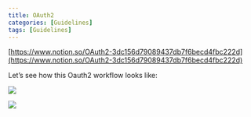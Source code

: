 ```yaml
---
title: OAuth2
categories: [Guidelines]
tags: [Guidelines]
---
```


[https://www.notion.so/OAuth2-3dc156d79089437db7f6becd4fbc222d](https://www.notion.so/OAuth2-3dc156d79089437db7f6becd4fbc222d)


Let’s see how this Oauth2 workflow looks like:


![](https://prod-files-secure.s3.us-west-2.amazonaws.com/9960fb2a-b75e-4bea-a8f9-b00925db1215/3bce41e0-99e8-4ebd-9701-e2bc9cbb79a2/Untitled.png?X-Amz-Algorithm=AWS4-HMAC-SHA256&X-Amz-Content-Sha256=UNSIGNED-PAYLOAD&X-Amz-Credential=ASIAZI2LB466XEEQMLBB%2F20250530%2Fus-west-2%2Fs3%2Faws4_request&X-Amz-Date=20250530T202523Z&X-Amz-Expires=3600&X-Amz-Security-Token=IQoJb3JpZ2luX2VjEOX%2F%2F%2F%2F%2F%2F%2F%2F%2F%2FwEaCXVzLXdlc3QtMiJIMEYCIQDbz4HeSdwY%2Fu42XXWux7XL9aY1R6LD2F2CezAxbUxtuAIhAIzgGhcBdtNO8ppycxEVefxdje%2F91KuTuCLT8zHeWwk2KogECK3%2F%2F%2F%2F%2F%2F%2F%2F%2F%2FwEQABoMNjM3NDIzMTgzODA1Igz2YyWJO98yVa5kfS0q3AO6BvyVTYyYZt8QFxAfMbv03KAZ8T7%2F7lZ1JyYO0NvzYYqxlYXXSUexovSJiS37Ruli%2BTWEENDfGZngdZMDoZ5V5owP%2BYpDhOLtBCmiyen7lJlCvx5SncMRfJ6wxS894B7LMueLBj2%2FgJRNI8mMqAQn3tkLUHv98Pn%2B7wubIcK19WO%2B49RbeCd1emoXmMW8g9H7D5vEuvjmi%2BsCEvf5ubGqfE9RhPmwG17qvartOhLZkINwMZhTa6KHCioAFUyzaOEaPbwHx4PBOhI4sXKqgzyKo4VzEilTGUHhn%2FGo8GhKteyRph2CoXGOq06f6wOatEzrCeLnatCcs5zqUBvQ%2BewcrkNnk8bfUpaABgRqTiQ7XAQ%2BVUXOtquVKKr10adKxX%2FuP4avnnM0CPcFPUhR8ioBBGl3Qx1WHQI1psJa5JiewSsIk%2FwfFU7O55Y9J%2FWzJQlN%2BmBy%2BT6hJYPkgQ35sKRg7ezJDb%2FxFzvIaFfVdL8PQxDDr0gCwA5%2BVDL9bmGaWmNLi5G4t44hVOilpGIpWpLb81ioikrqKBlmIMng55%2BNlmE%2FwnV5pS%2BoSa1%2FKxB1mYH5ia8IqvJXzog6Xsiw8TNdtOBPy%2BvQoxiDYdjuI%2BW9LOe1wvbXRZ8KQh1u2zC8pujBBjqkAdgZbGdWQFIsa4XYjOepZdUfECjaNAgb%2FcXxD8xGR%2BRdKzfBBNFevVrR93i6CfKZqf%2BBBzeu3oy5kP7zEHJuBtbJ51oclJYqZb%2FgkWcSLnKPucxmg83p9zOF758BE6dYtC1DAwlm%2BdHbXpsQxqPIJz%2BdHKBJRYG%2F5lhcdzQqzLd1b6ezPIPb5cXqgsRICrpATpLj5QUdc4yhPdexU1cO43gr6U5e&X-Amz-Signature=0d6f005beacb93659d461622cf6e10b39c28eb6ed02c98426b12be31cd73ab5d&X-Amz-SignedHeaders=host&x-id=GetObject)


![](https://prod-files-secure.s3.us-west-2.amazonaws.com/9960fb2a-b75e-4bea-a8f9-b00925db1215/27d32b66-de43-41de-80f7-7edb81d1190f/Untitled.png?X-Amz-Algorithm=AWS4-HMAC-SHA256&X-Amz-Content-Sha256=UNSIGNED-PAYLOAD&X-Amz-Credential=ASIAZI2LB466XEEQMLBB%2F20250530%2Fus-west-2%2Fs3%2Faws4_request&X-Amz-Date=20250530T202523Z&X-Amz-Expires=3600&X-Amz-Security-Token=IQoJb3JpZ2luX2VjEOX%2F%2F%2F%2F%2F%2F%2F%2F%2F%2FwEaCXVzLXdlc3QtMiJIMEYCIQDbz4HeSdwY%2Fu42XXWux7XL9aY1R6LD2F2CezAxbUxtuAIhAIzgGhcBdtNO8ppycxEVefxdje%2F91KuTuCLT8zHeWwk2KogECK3%2F%2F%2F%2F%2F%2F%2F%2F%2F%2FwEQABoMNjM3NDIzMTgzODA1Igz2YyWJO98yVa5kfS0q3AO6BvyVTYyYZt8QFxAfMbv03KAZ8T7%2F7lZ1JyYO0NvzYYqxlYXXSUexovSJiS37Ruli%2BTWEENDfGZngdZMDoZ5V5owP%2BYpDhOLtBCmiyen7lJlCvx5SncMRfJ6wxS894B7LMueLBj2%2FgJRNI8mMqAQn3tkLUHv98Pn%2B7wubIcK19WO%2B49RbeCd1emoXmMW8g9H7D5vEuvjmi%2BsCEvf5ubGqfE9RhPmwG17qvartOhLZkINwMZhTa6KHCioAFUyzaOEaPbwHx4PBOhI4sXKqgzyKo4VzEilTGUHhn%2FGo8GhKteyRph2CoXGOq06f6wOatEzrCeLnatCcs5zqUBvQ%2BewcrkNnk8bfUpaABgRqTiQ7XAQ%2BVUXOtquVKKr10adKxX%2FuP4avnnM0CPcFPUhR8ioBBGl3Qx1WHQI1psJa5JiewSsIk%2FwfFU7O55Y9J%2FWzJQlN%2BmBy%2BT6hJYPkgQ35sKRg7ezJDb%2FxFzvIaFfVdL8PQxDDr0gCwA5%2BVDL9bmGaWmNLi5G4t44hVOilpGIpWpLb81ioikrqKBlmIMng55%2BNlmE%2FwnV5pS%2BoSa1%2FKxB1mYH5ia8IqvJXzog6Xsiw8TNdtOBPy%2BvQoxiDYdjuI%2BW9LOe1wvbXRZ8KQh1u2zC8pujBBjqkAdgZbGdWQFIsa4XYjOepZdUfECjaNAgb%2FcXxD8xGR%2BRdKzfBBNFevVrR93i6CfKZqf%2BBBzeu3oy5kP7zEHJuBtbJ51oclJYqZb%2FgkWcSLnKPucxmg83p9zOF758BE6dYtC1DAwlm%2BdHbXpsQxqPIJz%2BdHKBJRYG%2F5lhcdzQqzLd1b6ezPIPb5cXqgsRICrpATpLj5QUdc4yhPdexU1cO43gr6U5e&X-Amz-Signature=569583ca38984461e23209e4ad79d2f7f08c8551cd185d597d67dde34da3603d&X-Amz-SignedHeaders=host&x-id=GetObject)

